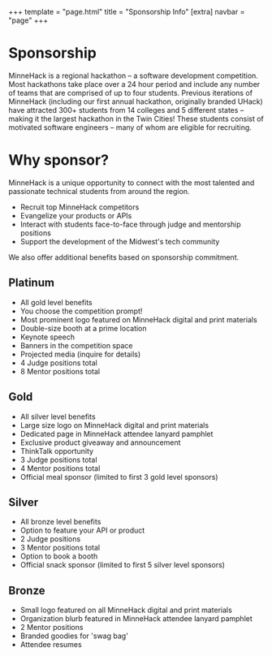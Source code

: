 +++
template = "page.html"
title = "Sponsorship Info"
[extra]
navbar = "page"
+++

# Sponsorship

MinneHack is a regional hackathon – a software development competition. Most hackathons take place over a 24 hour period and include any number of teams that are comprised of up to four students. Previous iterations of MinneHack (including our first annual hackathon, originally branded UHack) have attracted 300+ students from 14 colleges and 5 different states – making it the largest hackathon in the Twin Cities! These students consist of motivated software engineers – many of whom are eligible for recruiting.

# Why sponsor?
    
MinneHack is a unique opportunity to connect with the most talented and passionate technical students from around the region.

- Recruit top MinneHack competitors
- Evangelize your products or APIs
- Interact with students face-to-face through judge and mentorship positions
- Support the development of the Midwest's tech community

We also offer additional benefits based on sponsorship commitment.

<div class="sponsors sponsorship">
    <div class="platinum box">
		<h2>Platinum</h2>
		<div class="sponsorship-info">
			<div class="sponsor-perks">
				<ul>
					<li>All gold level benefits </li>
					<li>You choose the competition prompt!</li>
					<li>Most prominent logo featured on MinneHack digital and print materials </li>
					<li>Double-size booth at a prime location</li>
					<li>Keynote speech</li>
					<li>Banners in the competition space</li>
					<li>Projected media (inquire for details)</li>
					<li>4 Judge positions total</li>
					<li>8 Mentor positions total</li>
				</ul>
			</div>
		</div>
	</div>
    <div class="gold box">
		<h2>Gold</h2>
		<div class="sponsorship-info">
			<div class="sponsor-perks">
				<ul>
					<li>All silver level benefits</li>
					<li>Large size logo on MinneHack digital and print materials </li>
					<li>Dedicated page in MinneHack attendee lanyard pamphlet </li>
					<li>Exclusive product giveaway and announcement</li>
					<li>ThinkTalk opportunity</li>
					<li>3 Judge positions total</li>
					<li>4 Mentor positions total</li>
					<li>Official meal sponsor (limited to first 3 gold level sponsors)</li>
				</ul>
			</div>
		</div>
	</div>
	<div class="silver box">
		<h2>Silver</h2>
		<div class="sponsorship-info">
			<div class="sponsor-perks">
				<ul>
					<li>All bronze level benefits </li>
					<li>Option to feature your API or product </li>
					<li>2 Judge positions</li>
					<li>3 Mentor positions total</li>
					<li>Option to book a booth</li>
					<li>Official snack sponsor (limited to first 5 silver level sponsors)</li>
				</ul>
			</div>
		</div>
	</div>
	<div class="bronze box">
		<h2>Bronze</h2>
		<div class="sponsorship-info">
			<div class="sponsor-perks">
				<ul>
					<li>Small logo featured on all MinneHack digital and print materials</li>
					<li>Organization blurb featured in MinneHack attendee lanyard pamphlet </li>
					<li>2 Mentor positions</li>
					<li>Branded goodies for 'swag bag'</li>
					<li>Attendee resumes</li>
				</ul>
			</div>
		</div>
	</div>
</div>